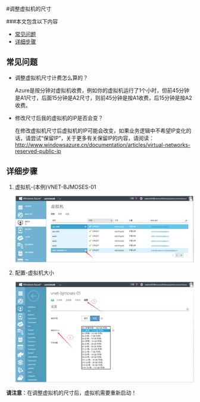 <properties 
	pageTitle="调整虚拟机的尺寸" 
	description="本文介绍如何调整虚拟机的尺寸" 
	services="virtual machine" 
	documentationCenter="" 
	authors=""
	manager="" 
	editor=""/>
<tags ms.service="virtual machine" ms.date="" wacn.date="12/18/2015"/>

#调整虚拟机的尺寸

###本文包含以下内容

- [常见问题](#faq)
- [详细步骤](#detail)
 
## <a id="faq"></a>常见问题

- 调整虚拟机尺寸计费怎么算的？

	Azure是按分钟对虚拟机收费，例如你的虚拟机运行了1个小时，但前45分钟是A1尺寸，后面15分钟是A2尺寸，则前45分钟是按A1收费，后15分钟是按A2收费。

- 修改尺寸后我的虚拟机的IP是否会变？

	在修改虚拟机尺寸后虚拟机的IP可能会改变，如果业务逻辑中不希望IP变化的话，请尝试“保留IP”，关于更多有关保留IP的内容，请阅读：http://www.windowsazure.cn/documentation/articles/virtual-networks-reserved-public-ip

## <a id="detail"></a>详细步骤

1. 虚拟机-(本例)VNET-BJMOSES-01
 
	![](./media/aog-virtual-machine-how-to-reset-vm-size/choose-vm.png)
 
2. 配置-虚拟机大小

	![](./media/aog-virtual-machine-how-to-reset-vm-size/reset-vm-size.png)

**请注意**：在调整虚拟机的尺寸后，虚拟机需要重新启动！
 
